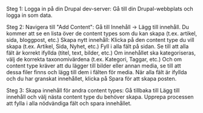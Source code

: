 Steg 1:
    Logga in på din Drupal dev-server: Gå till din Drupal-webbplats och logga in som data.
 
Steg 2:
    Navigera till "Add Content": Gå till Innehåll -> Lägg till innehåll.
    Du kommer att se en lista över de content types som du kan skapa (t.ex. artikel, sida, bloggpost, etc.)
    Skapa nytt innehåll: Klicka på den content type du vill skapa (t.ex. Artikel, Sida, Nyhet, etc.)
    Fyll i alla fält på sidan. Se till att alla fält är korrekt ifyllda (titel, text, bilder, etc.)
    Om innehållet ska kategoriseras, välj de korrekta taxonomivärdena (t.ex. Kategori, Taggar, etc.)
    Och om content type kräver att du lägger till bilder eller annan media, se till att dessa filer finns och lägg till dem i fälten för media.
    När alla fält är ifyllda och du har granskat innehållet, klicka på Spara för att skapa posten.
 
Steg 3:
    Skapa innehåll för andra content types:
    Gå tillbaka till Lägg till innehåll och välj nästa content type du behöver skapa.
    Upprepa processen att fylla i alla nödvändiga fält och spara innehållet.

